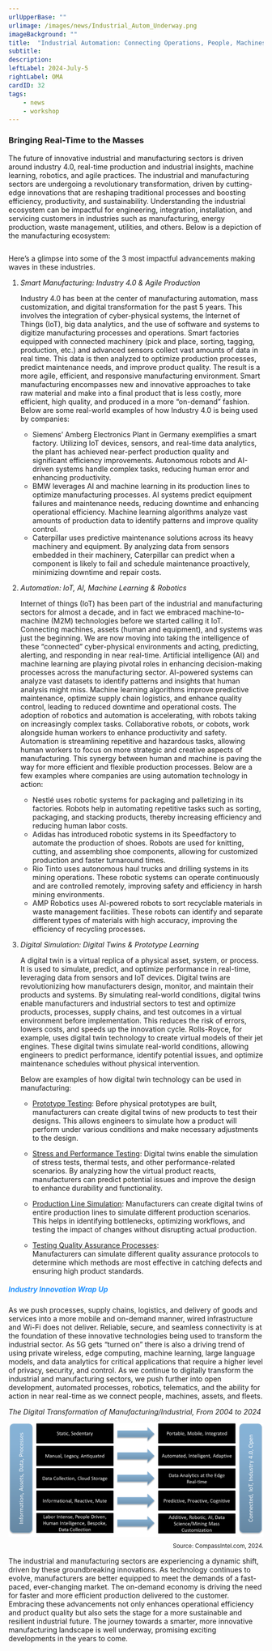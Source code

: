```yaml
---
urlUpperBase: ""
urlimage: /images/news/Industrial_Autom_Underway.png
imageBackground: ""
title:  "Industrial Automation: Connecting Operations, People, Machines"
subtitle: 
description: 
leftLabel: 2024-July-5
rightLabel: OMA
cardID: 32
tags: 
    - news
    - workshop
---
```

<!DOCTYPE html>
<html>
<body>

<h3>Bringing Real-Time to the Masses</h3>
<p></p>
<p></p>

The future of innovative industrial and manufacturing sectors is driven around industry 4.0, real-time production and industrial insights, machine learning, robotics, and agile practices. The industrial and manufacturing sectors are undergoing a revolutionary transformation, driven by cutting-edge innovations that are reshaping traditional processes and boosting efficiency, productivity, and sustainability. Understanding the industrial ecosystem can be impactful for engineering, integration, installation, and servicing customers in industries such as manufacturing, energy production, waste management, utilities, and others. Below is a depiction of the manufacturing ecosystem:


<!--more-->
<style>
    img {
  display: block;
  margin-left: auto;
  margin-right: auto;
}
</style>
<img src="/images/industrial-manufacturing.png" alt="" style="width=50%">

Here’s a glimpse into some of the 3 most impactful advancements making waves in these industries.
<ol>
<li>
    <i>Smart Manufacturing: Industry 4.0 & Agile Production</i><p></p>
</li>
Industry 4.0 has been at the center of manufacturing automation, mass customization, and digital transformation for the past 5 years. This involves the integration of cyber-physical systems, the Internet of Things (IoT), big data analytics, and the use of software and systems to digitize manufacturing processes and operations. Smart factories equipped with connected machinery (pick and place, sorting, tagging, production, etc.) and advanced sensors collect vast amounts of data in real time. This data is then analyzed to optimize production processes, predict maintenance needs, and improve product quality. The result is a more agile, efficient, and responsive manufacturing environment. Smart manufacturing encompasses new and innovative approaches to take raw material and make into a final product that is less costly, more efficient, high quality, and produced in a more “on-demand” fashion. Below are some real-world examples of how Industry 4.0 is being used by companies:
<p></p>
<ul>  
    <li>Siemens’ Amberg Electronics Plant in Germany exemplifies a smart factory. Utilizing IoT devices, sensors, and real-time data analytics, the plant has achieved near-perfect production quality and significant efficiency improvements. Autonomous robots and AI-driven systems handle complex tasks, reducing human error and enhancing productivity.</li>
    <li>BMW leverages AI and machine learning in its production lines to optimize manufacturing processes. AI systems predict equipment failures and maintenance needs, reducing downtime and enhancing operational efficiency. Machine learning algorithms analyze vast amounts of production data to identify patterns and improve quality control.</li>
    <li>Caterpillar uses predictive maintenance solutions across its heavy machinery and equipment. By analyzing data from sensors embedded in their machinery, Caterpillar can predict when a component is likely to fail and schedule maintenance proactively, minimizing downtime and repair costs.</li>
</ul><p></p>
<li>
    <i>Automation: IoT, AI, Machine Learning & Robotics</i><p></p>
</li>
Internet of things (IoT) has been part of the industrial and manufacturing sectors for almost a decade, and in fact we embraced machine-to-machine (M2M) technologies before we started calling it IoT. Connecting machines, assets (human and equipment), and systems was just the beginning. We are now moving into taking the intelligence of these “connected” cyber-physical environments and acting, predicting, alerting, and responding in near real-time. Artificial intelligence (AI) and machine learning are playing pivotal roles in enhancing decision-making processes across the manufacturing sector. AI-powered systems can analyze vast datasets to identify patterns and insights that human analysis might miss. Machine learning algorithms improve predictive maintenance, optimize supply chain logistics, and enhance quality control, leading to reduced downtime and operational costs.  
The adoption of robotics and automation is accelerating, with robots taking on increasingly complex tasks. Collaborative robots, or cobots, work alongside human workers to enhance productivity and safety. Automation is streamlining repetitive and hazardous tasks, allowing human workers to focus on more strategic and creative aspects of manufacturing. This synergy between human and machine is paving the way for more efficient and flexible production processes.  
Below are a few examples where companies are using automation technology in action:<p></p>
<ul>
    <li>Nestlé uses robotic systems for packaging and palletizing in its factories. Robots help in automating repetitive tasks such as sorting, packaging, and stacking products, thereby increasing efficiency and reducing human labor costs.</li>
    <li>Adidas has introduced robotic systems in its Speedfactory to automate the production of shoes. Robots are used for knitting, cutting, and assembling shoe components, allowing for customized production and faster turnaround times.</li>
    <li>Rio Tinto uses autonomous haul trucks and drilling systems in its mining operations. These robotic systems can operate continuously and are controlled remotely, improving safety and efficiency in harsh mining environments.</li>
    <li>AMP Robotics uses AI-powered robots to sort recyclable materials in waste management facilities. These robots can identify and separate different types of materials with high accuracy, improving the efficiency of recycling processes.</li>
</ul>
<p></p>
<li>
    <i>Digital Simulation: Digital Twins & Prototype Learning</i><p></p>
</li>
A digital twin is a virtual replica of a physical asset, system, or process. It is used to simulate, predict, and optimize performance in real-time, leveraging data from sensors and IoT devices. Digital twins are revolutionizing how manufacturers design, monitor, and maintain their products and systems. By simulating real-world conditions, digital twins enable manufacturers and industrial sectors to test and optimize products, processes, supply chains, and test outcomes in a virtual environment before implementation. This reduces the risk of errors, lowers costs, and speeds up the innovation cycle. Rolls-Royce, for example, uses digital twin technology to create virtual models of their jet engines. These digital twins simulate real-world conditions, allowing engineers to predict performance, identify potential issues, and optimize maintenance schedules without physical intervention.
<p></p>
Below are examples of how digital twin technology can be used in manufacturing:
<p></p>
  <ul>
    <li><u>Prototype Testing</u>: Before physical prototypes are built, manufacturers can create digital twins of new products to test their designs. This allows engineers to simulate how a product will perform under various conditions and make necessary adjustments to the design.</li>
<p></p>
    <li><u>Stress and Performance Testing</u>: Digital twins enable the simulation of stress tests, thermal tests, and other performance-related scenarios. By analyzing how the virtual product reacts, manufacturers can predict potential issues and improve the design to enhance durability and functionality.</li>
<p></p>
    <li><u>Production Line Simulation</u>: Manufacturers can create digital twins of entire production lines to simulate different production scenarios. This helps in identifying bottlenecks, optimizing workflows, and testing the impact of changes without disrupting actual production.</li>
<p></p>
    <li><u>Testing Quality Assurance Processes</u>:</li> Manufacturers can simulate different quality assurance protocols to determine which methods are most effective in catching defects and ensuring high product standards.
<p></p>
  </ul>
</ol>
<p></p>
<p></p>
<h5 style="color:#1e90ff;"><b>Industry Innovation Wrap Up</b></h5>
<p></p>
<p></p>

As we push processes, supply chains, logistics, and delivery of goods and services into a more mobile and on-demand manner, wired infrastructure and Wi-Fi does not deliver. Reliable, secure, and seamless connectivity is at the foundation of these innovative technologies being used to transform the industrial sector. As 5G gets “turned on” there is also a driving trend of using private wireless, edge computing, machine learning, large language models, and data analytics for critical applications that require a higher level of privacy, security, and control. As we continue to digitally transform the industrial and manufacturing sectors, we push further into open development, automated processes, robotics, telematics, and the ability for action in near real-time as we connect people, machines, assets, and fleets.
<p></p>
<p><i>The Digital Transformation of Manufacturing/Industrial, From 2004 to 2024</i></p>

<img src="/images/news/dig-transform-of-man.png" alt="" style="width=80%">

<p style="text-align:right; font-size:80%;">Source: CompassIntel.com, 2024.</p>

<p>The industrial and manufacturing sectors are experiencing a dynamic shift, driven by these groundbreaking innovations. As technology continues to evolve, manufacturers are better equipped to meet the demands of a fast-paced, ever-changing market. The on-demand economy is driving the need for faster and more efficient production delivered to the customer. Embracing these advancements not only enhances operational efficiency and product quality but also sets the stage for a more sustainable and resilient industrial future. The journey towards a smarter, more innovative manufacturing landscape is well underway, promising exciting developments in the years to come.</p>

</body>
</html>
